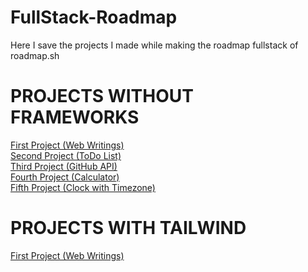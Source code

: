 # FullStack-Roadmap

Here I save the projects I made while making the roadmap fullstack of roadmap.sh

# PROJECTS WITHOUT FRAMEWORKS

[First Project (Web Writings)](https://jonathanmanzanodiaz.github.io/FullStack-Roadmap/web-writings/)<br>
[Second Project (ToDo List)](https://jonathanmanzanodiaz.github.io/FullStack-Roadmap/todo-list/) <br>
[Third Project (GitHub API)](https://jonathanmanzanodiaz.github.io/FullStack-Roadmap/github-api/) <br>
[Fourth Project (Calculator)](https://jonathanmanzanodiaz.github.io/FullStack-Roadmap/calculator/)<br>
[Fifth Project (Clock with Timezone)](https://jonathanmanzanodiaz.github.io/FullStack-Roadmap/timezone/)

# PROJECTS WITH TAILWIND

[First Project (Web Writings)](https://jonathanmanzanodiaz.github.io/FullStack-Roadmap/web-writings/)
